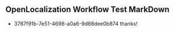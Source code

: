 ## OpenLocalization Workflow Test MarkDown
* 3787f91b-7e51-4698-a0a6-9d88dee0b874 
thanks!<!--HONumber=Mar16_HO3-->
